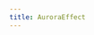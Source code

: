 ```yaml
---
title: AuroraEffect
---
```


<!-- <ClientOnly>
  <SnowEffect/>
</ClientOnly> -->
<ClientOnly>
  <AuroraEffect/>
</ClientOnly>
